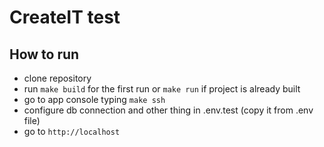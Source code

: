 # CreateIT test 

## How to run
- clone repository
- run `make build` for the first run or `make run` if project is already built
- go to app console typing `make ssh`
- configure db connection and other thing in .env.test (copy it from .env file)
- go to `http://localhost`